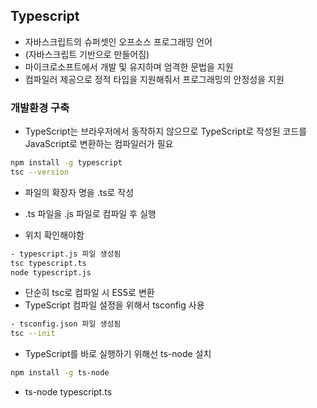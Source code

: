 ## Typescript
- 자바스크립트의 슈퍼셋인 오프소스 프로그래밍 언어
- (자바스크립트 기반으로 만들어짐)
- 마이크로소프트에서 개발 및 유지하며 엄격한 문법을 지원
- 컴파일러 제공으로 정적 타입을 지원해줘서 프로그래밍의 안정성을 지원

### 개발환경 구축
- TypeScript는 브라우저에서 동작하지 않으므로 TypeScript로 작성된 코드를 JavaScript로 변환하는 컴파일러가 필요

```bash
npm install -g typescript
tsc --version
```

- 파일의 확장자 명을 .ts로 작성
- .ts 파일을 .js 파일로 컴파일 후 실행

- 위치 확인해야함
```bash
- typescript.js 파일 생성됨
tsc typescript.ts
node typescript.js
```

- 단순히 tsc로 컴파일 시 ES5로 변환
- TypeScript 컴파일 설정을 위해서 tsconfig 사용

```bash
- tsconfig.json 파일 생성됨
tsc --init
```

- TypeScript를 바로 실행하기 위해선 ts-node 설치

```bash
npm install -g ts-node
```
- ts-node typescript.ts